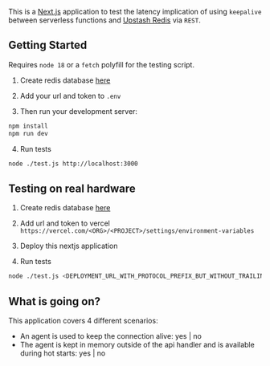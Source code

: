 This is a [Next.js](https://nextjs.org/) application to test the latency implication of using `keepalive` between serverless functions and [Upstash Redis](https://upstash.com/) via `REST`.

## Getting Started

Requires `node 18` or a `fetch` polyfill for the testing script.

1. Create redis database [here](https://console.upstash.com/)

2. Add your url and token to `.env`

3. Then run your development server:

```bash
npm install
npm run dev
```

4. Run tests
```bash
node ./test.js http://localhost:3000
```

## Testing on real hardware

1. Create redis database [here](https://console.upstash.com/)

2. Add url and token to vercel `https://vercel.com/<ORG>/<PROJECT>/settings/environment-variables`

3. Deploy this nextjs application

4. Run tests
```bash
node ./test.js <DEPLOYMENT_URL_WITH_PROTOCOL_PREFIX_BUT_WITHOUT_TRAILING_SLASH>
```


## What is going on?

This application covers 4 different scenarios:

- An agent is used to keep the connection alive: yes | no
- The agent is kept in memory outside of the api handler and is available during hot starts: yes | no

